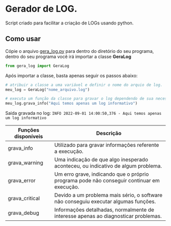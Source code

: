 # Gerador de LOG.

Script criado para facilitar a criação de LOGs usando python.

## Como usar   
Cópie o arquivo [gera_log.py](https://github.com/danielns-op/GeraLog/blob/main/gera_log.py) para dentro do diretório do seu programa, 
dentro do seu programa você irá importar a classe **GeraLog**
```python
from gera_log import GeraLog
```

Após importar a classe, basta apenas seguir os passos abaixo:
```python
# atribuir a classe a uma variável e definir o nome do arquio de log.
meu_log = GeraLog("nome_arquivo.log")

# executa um função da classe para gravar o log dependendo de sua necessidade.
meu_log.grava_info("Aqui temos apenas um log informativo")
```

Saida gravada no log:
`INFO 2022-09-01 14:00:50,376 - Aqui temos apenas um log informativo`   

| Funções disponíveis | Descrição |
| --- | --- |
| grava_info | Utilizado para gravar informações referente a execução. |
| grava_warning | Uma indicação de que algo inesperado aconteceu, ou indicativo de algum problema. |
| grava_error | Um erro grave, indicando que o próprio programa pode não conseguir continuar em execução. |
| grava_critical | Devido a um problema mais sério, o software não conseguiu executar algumas funções. |
| grava_debug | Informações detalhadas, normalmente de interesse apenas ao diagnosticar problemas. |
